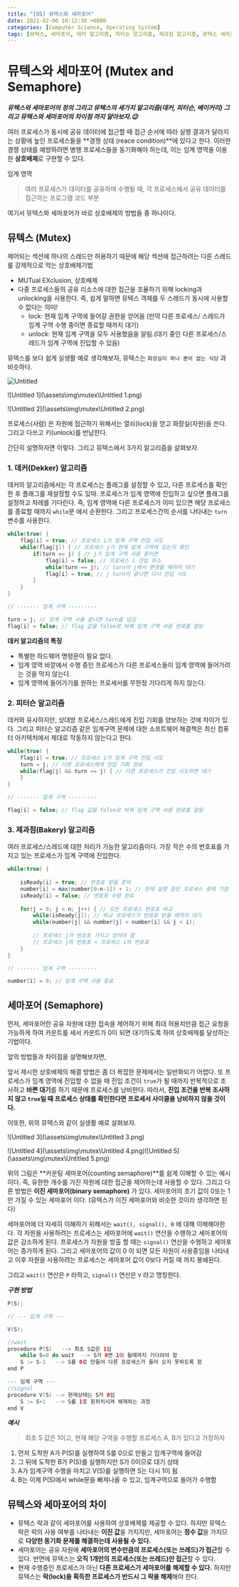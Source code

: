 ```yaml
---
title: "[OS] 뮤텍스와 세마포어"
date: 2021-02-06 10:12:30 +0800
categories: [Computer Science, Operating System]
tags: [뮤텍스, 세마포어, 데커 알고리즘, 피터슨 알고리즘, 제과점 알고리즘, 뮤텍스 세마포어 차이]  
---
```




# 뮤텍스와 세마포어 (Mutex and Semaphore)

***뮤텍스와 세마포어의 정의 그리고 뮤텍스의 세가지 알고리즘(데커, 피터슨, 베이커리) 그리고 뮤텍스와 세마포어의 차이점 까지 알아보자.😉***

여러 프로세스가 동시에 공유 데이터에 접근할 때 접근 순서에 따라 실행 결과가 달라지는 상황에 높인 프로세스들을 **경쟁 상태 (reace condition)**에 있다고 한다. 이러한 경쟁 상태를 예방하려면 병행 프로세스들을 동기화해야 하는데, 이는 임계 영역을 이용한 **상호배제**로 구현할 수 있다. 

임계 영역 

> 여러 프로세스가 데이터를 공유하며 수행될 때, 각 프로세스에서 공유 데이터를 접근하는 프로그램 코드 부분

여기서 뮤텍스와 세마포어가 바로 상호배제의 방법들 중 하나이다.

## 뮤텍스 (Mutex)

제어되는 섹션에 하나의 스레드만 허용하기 때문에 해당 섹션에 접근하려는 다른 스레드를 강제적으로 막는 상호배제기법

- MUTual EXclusion, 상호배제
- 다중 프로세스들의 공유 리소스에 대한 접근을 조율하기 위해 locking과 unlocking을 사용한다. 즉, 쉽게 말하면 뮤텍스 객체를 두 스레드가 동시에 사용할 수 없다는 의미!
    - lock: 현재 임계 구역에 들어갈 권한을 얻어옴 (만약 다른 프로세스/ 스레드가 임계 구역 수행 중이면 종료할 때까지 대기)
    - unlock: 현재 임계 구역을 모두 사용했음을 알림.(대기 중인 다른 프로세스/스레드가 임계 구역에 진입할 수 있음)

뮤텍스를 보다 쉽게 실생활 예로 생각해보자, 뮤텍스는 `화장실이 하나 뿐이 없는 식당` 과 비슷하다.

![Untitled](\assets\img\mutex\Untitled.png)

![Untitled 1](\assets\img\mutex\Untitled 1.png)

![Untitled 2](\assets\img\mutex\Untitled 2.png)

프로세스(사람) 은 자원에 접근하기 위해서는 열쇠(lock)을 얻고 화장실(자원)을 쓴다. 그리고 다쓰고 키(unlock)를 반납한다.

간단히 설명하자면 이렇다. 그리고 뮤텍스에서 3가지 알고리즘을 살펴보자.

### 1. 데커(Dekker) 알고리즘

데커의 알고리즘에서는 각 프로세스는 플래그를 설정할 수 있고, 다른 프로세스를 확인한 후 플래그를 재설정할 수도 있따. 프로세스가 임계 영역에 진입하고 싶으면 플래그를 설정하고 차례를 기다린다. 즉, 임계 영역에 다른 프로세스가 이미 있으면 해당 프로세스를 종료할 때까지 `while`문 에서 순환한다. 그리고 프로세스간의 순서를 나타내는 `turn` 변수를 사용한다.

```java
while(true) {
    flag[i] = true; // 프로세스 i가 임계 구역 진입 시도
    while(flag[j]) { // 프로세스 j가 현재 임계 구역에 있는지 확인
        if(turn == j) { // j가 임계 구역 사용 중이면
            flag[i] = false; // 프로세스 i 진입 취소
            while(turn == j); // turn이 j에서 변경될 때까지 대기
            flag[i] = true; // j turn이 끝나면 다시 진입 시도
        }
    }
}

// ------- 임계 구역 ---------

turn = j; // 임계 구역 사용 끝나면 turn을 넘김
flag[i] = false; // flag 값을 false로 바꿔 임계 구역 사용 완료를 알림
```

**데커 알고리즘의 특징**

- 특별한 하드웨어 명령문이 필요 없다.
- 임계 영역 바깥에서 수행 중인 프로세스가 다른 프로세스들이 임계 영역에 들어가려는 것을 막지 않는다.
- 임계 영역에 들어가기를 원하는 프로세서를 무한정 기다리게 하지 않는다.

### 2. 피터슨 알고리즘

데커와 유사하지만, 상대방 프로세스/스레드에게 진입 기회를 양보하는 것에 차이가 있다. 그리고 피터슨 알고리즘 같은 임계구역 문제에 대한 소프트웨어 해결책은 최신 컴퓨터 아키텍처에서 제대로 작동하지 않는다고 한다.

```java
while(true) {
    flag[i] = true; // 프로세스 i가 임계 구역 진입 시도
    turn = j; // 다른 프로세스에게 진입 기회 양보
    while(flag[j] && turn == j) { // 다른 프로세스가 진입 시도하면 대기
    }
}

// ------- 임계 구역 ---------

flag[i] = false; // flag 값을 false로 바꿔 임계 구역 사용 완료를 알림
```

### 3. 제과점(Bakery) 알고리즘

여러 프로세스/스레드에 대한 처리가 가능한 알고리즘이다. 가장 작은 수의 번호표를 가지고 있는 프로세스가 임계 구역에 진입한다.

```java
while(true) {
    
    isReady[i] = true; // 번호표 받을 준비
    number[i] = max(number[0~n-1]) + 1; // 현재 실행 중인 프로세스 중에 가장 큰 번호 배정 
    isReady[i] = false; // 번호표 수령 완료
    
    for(j = 0; j < n; j++) { // 모든 프로세스 번호표 비교
        while(isReady[j]); // 비교 프로세스가 번호표 받을 때까지 대기
        while(number[j] && number[j] < number[i] && j < i);
        
        // 프로세스 j가 번호표 가지고 있어야 함
        // 프로세스 j의 번호표 < 프로세스 i의 번호표
    }
}

// ------- 임계 구역 ---------

number[i] = 0; // 임계 구역 사용 종료
```

## 세마포어 (Semaphore)

먼저, 세마포어란 공유 자원에 대한 접속을 제어하기 위해 최대 허용치만큼 접근 요청을 가능하게 하여 카운트를 세서 카운트가 0이 되면 대기하도록 하여 상호배제를 달성하는 기법이다.

앞의 방법들과 차이점을 설명해보자면, 

앞서 제시한 상호배제의 해결 방법은 좀 더 복잡한 문제에서는 일반화되기 어렵다. 또 프로세스가 임계 영역에 진입할 수 없을 때 진입 조건이 `true`가 될 때까지 반복적으로 조사하고 **바쁜 대기**를 하기 때문에 프로세스를 낭비한다. 따라서, **진입 조건을 반복 조사하지 않고 `true`일 때 프로세스 상태를 확인한다면 프로세서 사이클을 낭비하지 않을 것이다.** 

이또한, 위의 뮤텍스와 같이 실생활 예로 살펴보자.

![Untitled 3](\assets\img\mutex\Untitled 3.png)

![Untitled 4](\assets\img\mutex\Untitled 4.png)![Untitled 5](\assets\img\mutex\Untitled 5.png)

위의 그림은 **카운팅 세마포어(counting semaphore)**를 쉽게 이해할 수 있는 예시이다. 즉, 유한한 개수를 가진 자원에 대한 접근을 제어하는데 사용할 수 있다. 그리고 다른 방법은 **이진 세마포어(binary semaphore)** 가 있다.  세마포어의 초기 값이 0또는 1만 가질 수 있는 세마포어 이다. (뮤텍스가 이진 세마포어와 비슷한 것이라 생각하면 된다)

세마포어에 더 자세히 이해하기 위해서는 `wait(), signal(), 0` 에 대해 이해해야한다. 각 자원을 사용하려는 프로세스는 세마포어에 `wait()` 연산을 수행하고 세마포어의 값은 감소하게 된다. 프로세스가 자원을 방출 할 때는 `signal()` 연산을 수행하고 세마포어는 증가하게 된다. 그리고 세마포어의 값이 0 이 되면 모든 자원이 사용중임을 나타내고 이후 자원을 사용하려는 프로세스는 세마포어 값이 0보다 커질 때 까지 봉쇄된다.

그리고 `wait()` 연산은 `P` 라하고, `signal()` 연산은 `V` 라고 명칭한다.

***구현 방법***

```java
P(S);

// --- 임계 구역 ---

V(S);
```

```java
//wait
procedure P(S)   --> 최초 S값은 1임
    while S=0 do wait  --> S가 0면 1이 될때까지 기다려야 함
    S := S-1   --> S를 0로 만들어 다른 프로세스가 들어 오지 못하도록 함
end P

--- 임계 구역 ---
//signal
procedure V(S) --> 현재상태는 S가 0임
    S := S+1   --> S를 1로 원위치시켜 해제하는 과정
end V
```

***예시***

> 최초 S 값은 1이고, 현재 해당 구역을 수행할 프로세스 A, B가 있다고 가정하자

1. 먼저 도착한 A가 P(S)를 실행하여 S를 0으로 만들고 임계구역에 들어감
2. 그 뒤에 도착한 B가 P(S)를 실행하지만 S가 0이므로 대기 상태
3. A가 임계구역 수행을 마치고 V(S)를 실행하면 S는 다시 1이 됨
4. B는 이제 P(S)에서 while문을 빠져나올 수 있고, 임계구역으로 들어가 수행함

## 뮤텍스와 세마포어의 차이

- 뮤텍스 락과 같이 세마포어를 사용하여 상호배제를 제공할 수 있다. 하지만 뮤텍스 락은 락의 사용 여부를 나타내는 **이진 값**을 가지지만, 세마포어는 **정수 값**을 가지므로 **다양한 동기화 문제를 해결하는데 사용될 수 있다.**
- 세마포어는 공유 자원에 **세마포어의 변수만큼의 프로세스(또는 쓰레드)가 접근**할 수 있다. 반면에 뮤텍스는 **오직 1개만의 프로세스(또는 쓰레드)만 접근**할 수 있다.
- 현재 수행중인 프로세스가 아닌 **다른 프로세스가 세마포어를 해제할 수 있다.** 하지만 뮤텍스는 **락(lock)을 획득한 프로세스가 반드시 그 락을 해제**해야 한다.